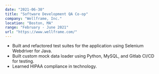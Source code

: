 ```yaml
---
date: "2021-06-30"
title: "Software Development QA Co-op"
company: "Wellframe, Inc."
location: "Boston, MA"
range: "February - June 2021"
url: "https://www.wellframe.com/"
---
```


- Built and refactored test suites for the application using Selenium Webdriver for Java.
- Built custom mock data loader using Python, MySQL, and Gitlab CI/CD for testing.
- Learned HIPAA compliance in technology.

